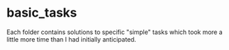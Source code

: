 # basic_tasks
Each folder contains solutions to specific "simple" tasks which took more a little more time than I had initially anticipated.
